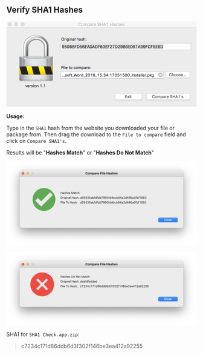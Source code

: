 ## Verify SHA1 Hashes


![001](support/001.png)

**Usage:** 

Type in the `SHA1` hash from the website you downloaded your file or package from. Then drag the download to the `File to compare` field and click on `Compare SHA1's`. 

Results will be "**Hashes Match**" or "**Hashes Do Not Match**"


![Hashes Match](support/002.png)


![Hashes Do Not Match](support/003.png)


SHA1 for `SHA1 Check.app.zip`:
> c7234c171d86ddb6d3f302f146be3ea412a92255
